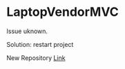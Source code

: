 # LaptopVendorMVC

Issue uknown.

Solution: restart project 

New Repository [Link](https://github.com/Liam-Lee-66/LaptopVendorRetry) 
